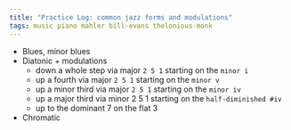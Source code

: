 ```yaml
---
title: "Practice Log: common jazz forms and modulations"
tags: music piano mahler bill-evans thelonious-monk
---
```


- Blues, minor blues
- Diatonic + modulations
  - down a whole step via major `2 5 1` starting on the `minor i`
  - up a fourth via major `2 5 1` starting on the `minor v`
  - up a minor third via major `2 5 1` starting on the `minor iv`
  - up a major third via minor 2 5 1 starting on the `half-diminished #iv`
  - up to the dominant 7 on the flat 3
- Chromatic
